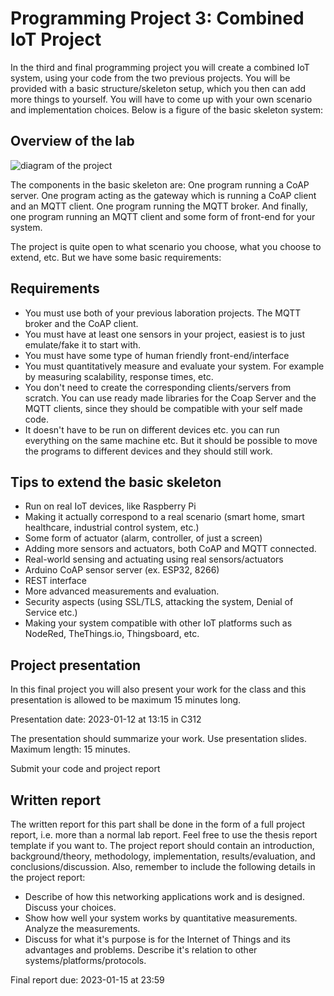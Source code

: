 # Programming Project 3: Combined IoT Project
In the third and final programming project you will create a combined IoT system, using your code from the two previous projects. You will be provided with a basic structure/skeleton setup, which you then can add more things to yourself. You will have to come up with your own scenario and implementation choices. Below is a figure of the basic skeleton system:

## Overview of the lab

 ![diagram of the project](/tree/main/Lab3/overview.png)

The components in the basic skeleton are: One program running a CoAP server. One program acting as the gateway which is running a CoAP client and an MQTT client. One program running the MQTT broker. And finally, one program running an MQTT client and some form of front-end for your system.

The project is quite open to what scenario you choose, what you choose to extend, etc. But we have some basic requirements:

## Requirements
- You must use both of your previous laboration projects. The MQTT broker and the CoAP client.
- You must have at least one sensors in your project, easiest is to just emulate/fake it to start with.
- You must have some type of human friendly front-end/interface
- You must quantitatively measure and evaluate your system. For example by measuring scalability, response times, etc.
- You don't need to create the corresponding clients/servers from scratch. You can use ready made libraries for the Coap Server and the MQTT clients, since they should be compatible with your self made code.
- It doesn't have to be run on different devices etc. you can run everything on the same machine etc. But it should be possible to move the programs to different devices and they should still work.

## Tips to extend the basic skeleton

- Run on real IoT devices, like Raspberry Pi
- Making it actually correspond to a real scenario (smart home, smart healthcare, industrial control system, etc.)
- Some form of actuator (alarm, controller, of just a screen)
- Adding more sensors and actuators, both CoAP and MQTT connected.
- Real-world sensing and actuating using real sensors/actuators
- Arduino CoAP sensor server (ex. ESP32, 8266)
- REST interface
- More advanced measurements and evaluation.
- Security aspects (using SSL/TLS, attacking the system, Denial of Service etc.)
- Making your system compatible with other IoT platforms such as NodeRed, TheThings.io, Thingsboard, etc. 

## Project presentation

In this final project you will also present your work for the class and this presentation is allowed to be maximum 15 minutes long. 

Presentation date: 2023-01-12 at 13:15 in C312

The presentation should summarize your work. Use presentation slides. Maximum length: 15 minutes.

Submit your code and project report

## Written report
The written report for this part shall be done in the form of a full project report, i.e. more than a normal lab report. Feel free to use the thesis report template if you want to. The project report should contain an introduction, background/theory, methodology, implementation, results/evaluation, and conclusions/discussion. Also, remember to include the following details in the project report:

- Describe of how this networking applications work and is designed. Discuss your choices.
- Show how well your system works by quantitative measurements. Analyze the measurements.
- Discuss for what it's purpose is for the Internet of Things and its advantages and problems. Describe it's relation to other systems/platforms/protocols.

Final report due: 2023-01-15 at 23:59
